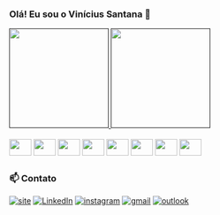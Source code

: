 <!--- 👋 Hi, I’m @viniciussantana12
- 👀 Passionate about front-end and back-end web development.
- 🌱 Currently exploring React.js, Node.js, and TypeScript to expand my full-stack skills.
- 💞️ Looking to collaborate on open-source projects and innovative web applications.
- 📫 Reach me via email at viniciuss1203@outlook.com or on LinkedIn linkedin.com/in/viníciussantana12 --->

<!---
viniciussantana12/viniciussantana12 is a ✨ special ✨ repository because its `README.md` (this file) appears on your GitHub profile.
You can click the Preview link to take a look at your changes.
--->

### Olá! Eu sou o Vinícius Santana 👋



<div>
  <a href="">
    <img height="180em" src="https://github-readme-stats.vercel.app/api?username=viniciussantana12&show_icons=true&theme=tokyonight&rank_icon=github&count_private=true"/> 
    <img height="180em" src="https://github-readme-stats.vercel.app/api/top-langs/?username=viniciussantana12&layout=compact&langs_count=16&theme=tokyonight"/>
  </a>
</div>

<div style="display: inline_block"> <br/>
  
  <img align="center" height="30" width="40" src="https://cdn.jsdelivr.net/gh/devicons/devicon@latest/icons/javascript/javascript-original.svg" />
  <img align="center" height="30" width="40" src="https://cdn.jsdelivr.net/gh/devicons/devicon@latest/icons/typescript/typescript-original.svg" />
  <img align="center" height="30" width="40" src="https://cdn.jsdelivr.net/gh/devicons/devicon@latest/icons/html5/html5-original.svg" />
  <img align="center" height="30" width="40" src="https://cdn.jsdelivr.net/gh/devicons/devicon@latest/icons/css3/css3-original.svg" />
  <img align="center" height="30" width="40" src="https://cdn.jsdelivr.net/gh/devicons/devicon@latest/icons/react/react-original.svg" />
  <img align="center" height="30" width="40" src="https://cdn.jsdelivr.net/gh/devicons/devicon@latest/icons/nodejs/nodejs-plain-wordmark.svg" />  
  <img align="center" height="30" width="40" src="https://cdn.jsdelivr.net/gh/devicons/devicon@latest/icons/git/git-original.svg" />
  <img align="center" height="30" width="40" src="https://cdn.jsdelivr.net/gh/devicons/devicon@latest/icons/postgresql/postgresql-plain-wordmark.svg" />
          
          
</div>

##

### 📫 Contato

[![site](https://img.shields.io/badge/website-000000?style=for-the-badge&logo=About.me&logoColor=red)](https://viniciussantana12.github.io/portfolio-react/)
[![LinkedIn](https://img.shields.io/badge/LinkedIn-0077B5?style=for-the-badge&logo=linkedin&logoColor=white)](https://www.linkedin.com/in/vin%C3%ADciussantana12/)
[![instagram](https://img.shields.io/badge/Instagram-E4405F?style=for-the-badge&logo=instagram&logoColor=white)](https://www.instagram.com/viniciussant11/)
[![gmail](https://img.shields.io/badge/Gmail-D14836?style=for-the-badge&logo=gmail&logoColor=white)](mailto:vsantana1299@gmail.com)
[![outlook](https://img.shields.io/badge/Microsoft_Outlook-0078D4?style=for-the-badge&logo=microsoft-outlook&logoColor=white)](mailto:viniciuss1203@outlook.com)










